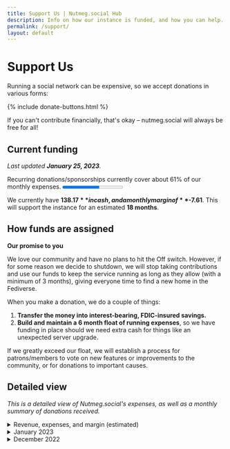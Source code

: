 ```yaml
---
title: Support Us | Nutmeg.social Hub
description: Info on how our instance is funded, and how you can help.
permalink: /support/
layout: default
---
```

# Support Us

Running a social network can be expensive, so we accept donations in various forms:

{% include donate-buttons.html %}

If you can't contribute financially, that's okay – nutmeg.social will always be free for all!

## Current funding

*Last updated **January 25, 2023**.*

<label for="margin">Recurring donations/sponsorships currently cover about 61% of our monthly expenses.</label>
<progress id="margin" value="12.09" max="19.70"></progress>

We currently have **$138.17** in cash, and a monthly margin of **$-7.61**. This will support the instance for an estimated **18 months**.

## How funds are assigned

<aside markdown="1">

**<i class="fa-solid fa-circle-exclamation"></i> Our promise to you**

We love our community and have no plans to hit the Off switch. However, if for some reason we decide to shutdown, we will stop taking contributions and use our funds to keep the service running as long as they allow (with a minimum of 3 months), giving everyone time to find a new home in the Fediverse.

</aside>

When you make a donation, we do a couple of things:

1.  **Transfer the money into interest-bearing, FDIC-insured savings.**
2.  **Build and maintain a 6 month float of running expenses**, so we have funding in place should we need extra cash for things like an unexpected server upgrade.

If we greatly exceed our float, we will establish a process for patrons/members to vote on new features or improvements to the community, or for donations to important causes.

## Detailed view

*This is a detailed view of Nutmeg.social's expenses, as well as a monthly summary of donations received.*

<details markdown="1">
<summary>Revenue, expenses, and margin (estimated)</summary>

**Monthly Revenue: $12.09**
  - Ko-fi Subscriptions, $4.00/mo minus $1.31/mo in fees
  - Patreon Subscriptions, $12.00/mo minus $2.60 in fees

**Monthly Expenses: $19.70**
  - Mastodon server, $11.59/mo
  - S3 (media) hosting, $6.05/mo
  - Domain name, $24.65/yr (~$2.06/mo)

**Gross Margin: -$7.61**

</details>

<details markdown="1">
<summary>January 2023</summary>

| Date     | Description                      | Debit (+) | Credit (-) | Balance |
|:--------:|:---------------------------------|----------:|-----------:|--------:|
| Jan/23   | Donations (minus fees)           | 94.32     | 3.30       | 138.17  |
| 1/9/23   | S3 Object Storage                |           | 6.05       |  47.15  |
| 1/9/23   | Server Hosting                   |           | 8.60       |  53.20  |
| 1/1/23   | Interest                         |  0.04     |            |  61.80  |
| 1/1/23   | Starting Balance                 |           |            |  61.76  |

</details>
<details markdown="1">
<summary>December 2022</summary>

| Date     | Description                      | Debit (+) | Credit (-) | Balance |
|:--------:|:---------------------------------|----------:|-----------:|--------:|
| Dec/22   | Donations (minus fees)           | 65.00     | 3.24       |  61.76  |
| 12/10/22 | Server Hosting (1mo)             |           | 11.59      |   0.00  |
| 12/10/22 | Domain registration (1yr)        |           | 24.65      |  11.59  |
| 12/10/22 | Funding from [admin team](/team) | 36.24     |            |  36.24  |

</details>
